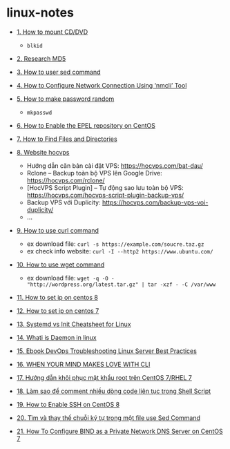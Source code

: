# linux-notes

- [1. How to mount CD/DVD](https://linuxconfig.org/how-to-mount-cd-dvd-rom-on-centos-rhel-linux)
  + `blkid`
- [2. Research MD5](https://quantrimang.com/md5-cua-1-file-la-gi-118565)
- [3. How to user sed command](https://www.hostinger.vn/huong-dan/huong-dan-su-dung-sed-command)
- [4. How to Configure Network Connection Using ‘nmcli’ Tool](https://www.tecmint.com/nmcli-configure-network-connection/)
- [5. How to make password random](https://quantrimang.com/10-cach-tao-mat-khau-ngau-nhien-trong-linux-tu-dong-lenh-83450)
  + `mkpasswd`

- [6. How to Enable the EPEL repository on CentOS](https://linuxize.com/post/how-to-enable-epel-repository-on-centos/)
- [7. How to Find Files and Directories](https://linuxize.com/post/how-to-find-files-in-linux-using-the-command-line/)
- [8. Website hocvps](https://hocvps.com/)
  + Hướng dẫn căn bản cài đặt VPS: https://hocvps.com/bat-dau/
  + Rclone – Backup toàn bộ VPS lên Google Drive: https://hocvps.com/rclone/
  + [HocVPS Script Plugin] – Tự động sao lưu toàn bộ VPS: https://hocvps.com/hocvps-script-plugin-backup-vps/
  + Backup VPS với Duplicity: https://hocvps.com/backup-vps-voi-duplicity/
  + ...
      
- [9. How to use curl command](https://linuxize.com/post/curl-command-examples/)
  + ex download file: `curl -s https://example.com/soucre.taz.gz`
  + ex check info website: `curl -I --http2 https://www.ubuntu.com/`
- [10. How to use wget command](https://linuxize.com/post/wget-command-examples/)
  + ex download file: `wget -q -O - "http://wordpress.org/latest.tar.gz" | tar -xzf - -C /var/www`
- [11. How to set ip on centos 8](https://linuxconfig.org/rhel-8-configure-static-ip-address)
- [12. How to set ip on centos 7](https://cuongquach.com/cau-hinh-ip-tinh-tren-centos-7.html)
- [13. Systemd vs Init Cheatsheet for Linux](https://linoxide.com/systemd-vs-sysvinit-cheatsheet/)
- [14. Whati is Daemon in linux](https://cuongquach.com/daemon-trong-linux-la-gi.html)
- [15. Ebook DevOps Troubleshooting Linux Server Best Practices](https://cuongquach.com/ebook-devops-troubleshooting-linux-server-best-practices.html)
- [16. WHEN YOUR MIND MAKES LOVE WITH CLI](https://www.familug.org/2012/03/ccgu-cat-cut-grep-uniq.html)
- [17. Hướng dẫn khôi phục mật khẩu root trên CentOS 7/RHEL 7](https://cuongquach.com/khoi-phuc-mat-khau-root-tren-centos7-rhel7.html)
- [18. Làm sao để comment nhiều dòng code liên tục trong Shell Script](https://cuongquach.com/comment-nhieu-dong-code-lien-tuc-shell-script.html)
- [19. How to Enable SSH on CentOS 8](https://linuxhint.com/enable_ssh_centos8/)
- [20. Tìm và thay thế chuỗi ký tự trong một file use Sed Command](https://vinasupport.com/tim-va-thay-the-ky-tu-trong-mot-file-su-dung-sed-linux-command-linux/)
- [21. How To Configure BIND as a Private Network DNS Server on CentOS 7](https://www.digitalocean.com/community/tutorials/how-to-configure-bind-as-a-private-network-dns-server-on-centos-7)
